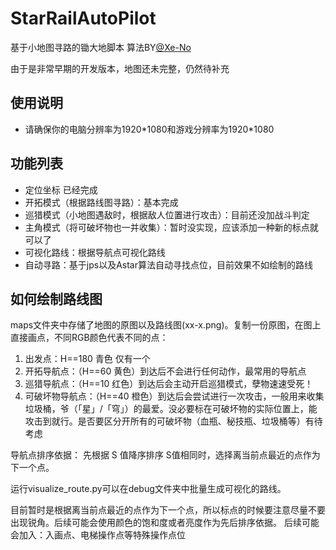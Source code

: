 # StarRailAutoPilot
基于小地图寻路的锄大地脚本 算法BY[@Xe-No](https://github.com/Xe-No)

由于是非常早期的开发版本，地图还未完整，仍然待补充

## 使用说明
- 请确保你的电脑分辨率为1920\*1080和游戏分辨率为1920\*1080

## 功能列表
- 定位坐标 已经完成
- 开拓模式（根据路线图寻路）：基本完成
- 巡猎模式（小地图遇敌时，根据敌人位置进行攻击）：目前还没加战斗判定
- 主角模式（将可破坏物也一并收集）：暂时没实现，应该添加一种新的标点就可以了
- 可视化路线：根据导航点可视化路线
- 自动寻路：基于jps以及Astar算法自动寻找点位，目前效果不如绘制的路线

## 如何绘制路线图

maps文件夹中存储了地图的原图以及路线图(xx-x.png)。复制一份原图，在图上直接画点，不同RGB颜色代表不同的点：
1. 出发点：H==180 青色 仅有一个
2. 开拓导航点：（H==60 黄色）到达后不会进行任何动作，最常用的导航点
3. 巡猎导航点：（H==10 红色）到达后会主动开启巡猎模式，孽物速速受死！
4. 可破坏物导航点：（H==40 橙色）到达后会尝试进行一次攻击，一般用来收集垃圾桶，爷（「星」/「穹」）的最爱。没必要标在可破坏物的实际位置上，能攻击到就行。是否要区分开所有的可破坏物（血瓶、秘技瓶、垃圾桶等）有待考虑

导航点排序依据：
先根据 S 值降序排序
S值相同时，选择离当前点最近的点作为下一个点。

运行visualize_route.py可以在debug文件夹中批量生成可视化的路线。

目前暂时是根据离当前点最近的点作为下一个点，所以标点的时候要注意尽量不要出现锐角。后续可能会使用颜色的饱和度或者亮度作为先后排序依据。
后续可能会加入：入画点、电梯操作点等特殊操作点位
